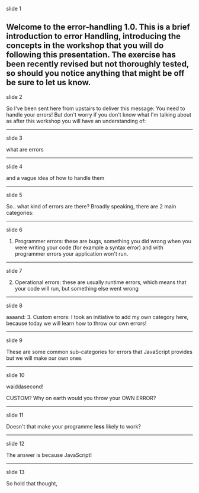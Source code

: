slide 1

Welcome to the error-handling 1.0. This is a brief introduction to error Handling, introducing the concepts in the workshop that you will do following this presentation. The exercise has been recently revised but not thoroughly tested, so should you notice anything that might be off be sure to let us know.
---------------
slide 2

So I've been sent here from upstairs to deliver this message: You need to handle your errors!
But don't worry if you don't know what I'm talking about as after this workshop you will have an understanding of:

---------------
slide 3

what are errors

---------------
slide 4

and a vague idea of how to handle them

---------------
slide 5

So.. what kind of errors are there?
Broadly speaking, there are 2 main categories:

----------------
slide 6

1. Programmer errors: these are bugs, something you did wrong when you were writing your code (for example a syntax error) and with programmer errors your application won't run.

----------------
slide 7

2. Operational errors: these are usually runtime errors, which means that your code will run, but something else went wrong

----------------
slide 8

aaaand:
3. Custom errors: I took an initiative to add my own category here, because today we will learn how to throw our own errors!

-----------------
slide 9

These are some common sub-categories for errors that JavaScript provides but we will make our own ones

-----------------
slide 10

waiddasecond!

CUSTOM? Why on earth would you throw your OWN ERROR?

-----------------
slide 11

Doesn't that make your programme **less** likely to work?

-----------------
slide 12

The answer is because JavaScript!

------------------
slide 13

So hold that thought, 
